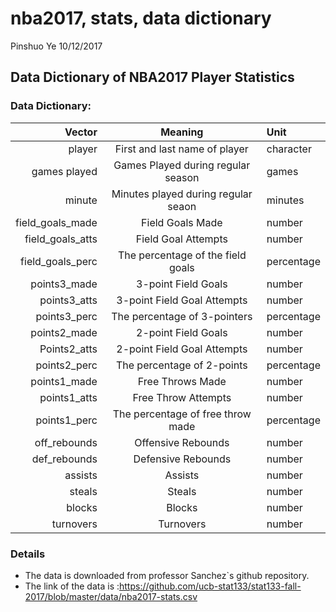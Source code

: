 nba2017, stats, data dictionary
================
Pinshuo Ye
10/12/2017

Data Dictionary of NBA2017 Player Statistics
--------------------------------------------

### Data Dictionary:

|          **Vector**|             **Meaning**             | **Unit**   |
|-------------------:|:-----------------------------------:|:-----------|
|              player|    First and last name of player    | character  |
|        games played|  Games Played during regular season | games      |
|              minute| Minutes played during regular seaon | minutes    |
|  field\_goals\_made|           Field Goals Made          | number     |
|  field\_goals\_atts|         Field Goal Attempts         | number     |
|  field\_goals\_perc|  The percentage of the field goals  | percentage |
|       points3\_made|         3-point Field Goals         | number     |
|       points3\_atts|     3-point Field Goal Attempts     | number     |
|       points3\_perc|     The percentage of 3-pointers    | percentage |
|       points2\_made|         2-point Field Goals         | number     |
|       Points2\_atts|     2-point Field Goal Attempts     | number     |
|       points2\_perc|      The percentage of 2-points     | percentage |
|       points1\_made|           Free Throws Made          | number     |
|       points1\_atts|         Free Throw Attempts         | number     |
|       points1\_perc|  The percentage of free throw made  | percentage |
|       off\_rebounds|          Offensive Rebounds         | number     |
|       def\_rebounds|          Defensive Rebounds         | number     |
|             assists|               Assists               | number     |
|              steals|                Steals               | number     |
|              blocks|                Blocks               | number     |
|           turnovers|              Turnovers              | number     |

### Details

-   The data is downloaded from professor Sanchez\`s github repository.
-   The link of the data is :<https://github.com/ucb-stat133/stat133-fall-2017/blob/master/data/nba2017-stats.csv>
